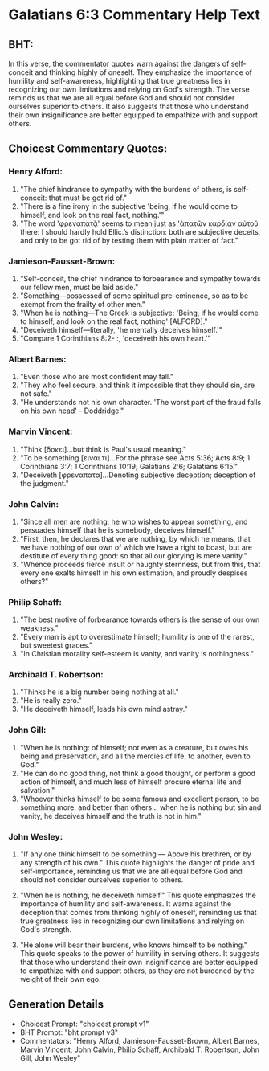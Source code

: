 # Galatians 6:3 Commentary Help Text

## BHT:
In this verse, the commentator quotes warn against the dangers of self-conceit and thinking highly of oneself. They emphasize the importance of humility and self-awareness, highlighting that true greatness lies in recognizing our own limitations and relying on God's strength. The verse reminds us that we are all equal before God and should not consider ourselves superior to others. It also suggests that those who understand their own insignificance are better equipped to empathize with and support others.

## Choicest Commentary Quotes:
### Henry Alford:
1. "The chief hindrance to sympathy with the burdens of others, is self-conceit: that must be got rid of."
2. "There is a fine irony in the subjective 'being, if he would come to himself, and look on the real fact, nothing.'"
3. "The word 'φρεναπατᾷ' seems to mean just as 'ἀπατῶν καρδίαν αὐτοῦ there: I should hardly hold Ellic.’s distinction: both are subjective deceits, and only to be got rid of by testing them with plain matter of fact."

### Jamieson-Fausset-Brown:
1. "Self-conceit, the chief hindrance to forbearance and sympathy towards our fellow men, must be laid aside."
2. "Something—possessed of some spiritual pre-eminence, so as to be exempt from the frailty of other men."
3. "When he is nothing—The Greek is subjective: 'Being, if he would come to himself, and look on the real fact, nothing' [ALFORD]."
4. "Deceiveth himself—literally, 'he mentally deceives himself.'"
5. "Compare 1 Corinthians 8:2- :, 'deceiveth his own heart.'"

### Albert Barnes:
1. "Even those who are most confident may fall."
2. "They who feel secure, and think it impossible that they should sin, are not safe."
3. "He understands not his own character. 'The worst part of the fraud falls on his own head' - Doddridge."

### Marvin Vincent:
1. "Think [δοκει]...but think is Paul's usual meaning." 
2. "To be something [ειναι τι]...For the phrase see Acts 5:36; Acts 8:9; 1 Corinthians 3:7; 1 Corinthians 10:19; Galatians 2:6; Galatians 6:15." 
3. "Deceiveth [φρεναπατα]...Denoting subjective deception; deception of the judgment."

### John Calvin:
1. "Since all men are nothing, he who wishes to appear something, and persuades himself that he is somebody, deceives himself."
2. "First, then, he declares that we are nothing, by which he means, that we have nothing of our own of which we have a right to boast, but are destitute of every thing good: so that all our glorying is mere vanity."
3. "Whence proceeds fierce insult or haughty sternness, but from this, that every one exalts himself in his own estimation, and proudly despises others?"

### Philip Schaff:
1. "The best motive of forbearance towards others is the sense of our own weakness."
2. "Every man is apt to overestimate himself; humility is one of the rarest, but sweetest graces."
3. "In Christian morality self-esteem is vanity, and vanity is nothingness."

### Archibald T. Robertson:
1. "Thinks he is a big number being nothing at all." 
2. "He is really zero." 
3. "He deceiveth himself, leads his own mind astray."

### John Gill:
1. "When he is nothing: of himself; not even as a creature, but owes his being and preservation, and all the mercies of life, to another, even to God."
2. "He can do no good thing, not think a good thought, or perform a good action of himself, and much less of himself procure eternal life and salvation."
3. "Whoever thinks himself to be some famous and excellent person, to be something more, and better than others... when he is nothing but sin and vanity, he deceives himself and the truth is not in him."

### John Wesley:
1. "If any one think himself to be something — Above his brethren, or by any strength of his own." This quote highlights the danger of pride and self-importance, reminding us that we are all equal before God and should not consider ourselves superior to others.

2. "When he is nothing, he deceiveth himself." This quote emphasizes the importance of humility and self-awareness. It warns against the deception that comes from thinking highly of oneself, reminding us that true greatness lies in recognizing our own limitations and relying on God's strength.

3. "He alone will bear their burdens, who knows himself to be nothing." This quote speaks to the power of humility in serving others. It suggests that those who understand their own insignificance are better equipped to empathize with and support others, as they are not burdened by the weight of their own ego.


## Generation Details
- Choicest Prompt: "choicest prompt v1"
- BHT Prompt: "bht prompt v3"
- Commentators: "Henry Alford, Jamieson-Fausset-Brown, Albert Barnes, Marvin Vincent, John Calvin, Philip Schaff, Archibald T. Robertson, John Gill, John Wesley"
